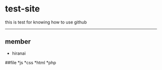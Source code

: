 # test-site
this is test for knowing how to use github

---

## member
* hiranai

##file
*js
*css
*html
*php
